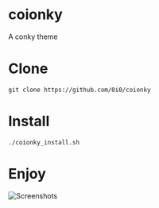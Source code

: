 # coionky
A conky theme

# Clone

    git clone https://github.com/0i0/coionky

# Install

    ./coionky_install.sh

# Enjoy

![Screenshots](https://i.imgur.com/MYGmbl7.png)
